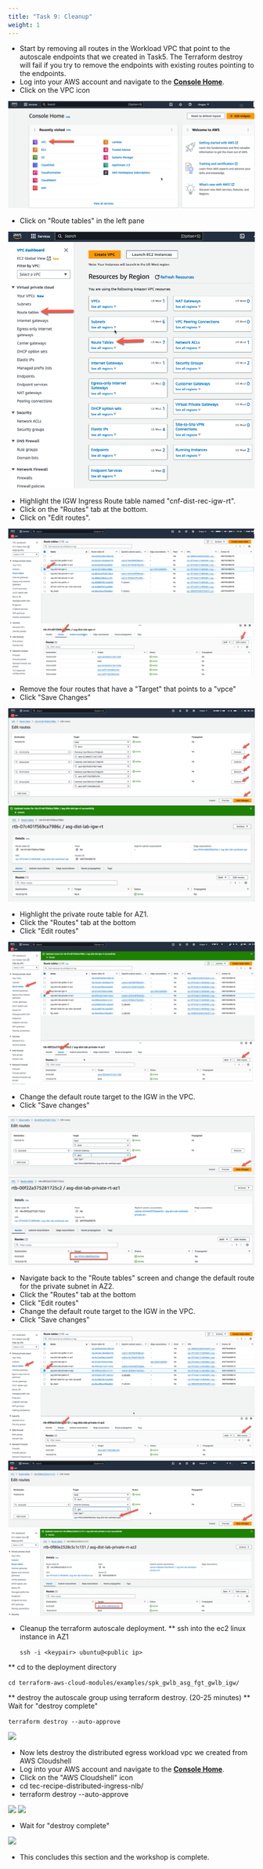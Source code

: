 ```yaml
---
title: "Task 9: Cleanup"
weight: 1
---
```


* Start by removing all routes in the Workload VPC that point to the autoscale endpoints that we created in Task5. The Terraform destroy will fail if you try to remove the endpoints with existing routes pointing to the endpoints. 
* Log into your AWS account and navigate to the [**Console Home**](https://us-west-2.console.aws.amazon.com/console/home?region=us-west-2#).
* Click on the VPC icon

![](image-t9-1.png)

* Click on "Route tables" in the left pane

![](image-t9-2.png)

* Highlight the IGW Ingress Route table named "cnf-dist-rec-igw-rt". 
* Click on the "Routes" tab at the bottom. 
* Click on "Edit routes".

![](image-t9-3.png)

* Remove the four routes that have a "Target" that points to a "vpce"
* Click "Save Changes"

![](image-t9-4.png)
![](image-t9-5.png)

* Highlight the private route table for AZ1.
* Click the "Routes" tab at the bottom
* Click "Edit routes"

![](image-t9-6.png)

* Change the default route target to the IGW in the VPC.
* Click "Save changes"

![](image-t9-7.png)
![](image-t9-8.png)

* Navigate back to the "Route tables" screen and change the default route for the private subnet in AZ2. 
* Click the "Routes" tab at the bottom
* Click "Edit routes"
* Change the default route target to the IGW in the VPC.
* Click "Save changes"

![](image-t9-9.png)
![](image-t9-10.png)
![](image-t9-11.png)

* Cleanup the terraform autoscale deployment. 
** ssh into the ec2 linux instance in AZ1

  ``` ssh -i <keypair> ubuntu@<public ip> ```

** cd to the deployment directory

  ``` cd terraform-aws-cloud-modules/examples/spk_gwlb_asg_fgt_gwlb_igw/ ```

** destroy the autoscale group using terraform destroy. (20-25 minutes)
** Wait for "destroy complete"

  ``` terraform destroy --auto-approve ```

![](image-t9-12.png)

* Now lets destroy the distributed egress workload vpc we created from AWS Cloudshell
* Log into your AWS account and navigate to the [**Console Home**](https://us-west-2.console.aws.amazon.com/console/home?region=us-west-2#).
* Click on the "AWS Cloudshell" icon
* cd tec-recipe-distributed-ingress-nlb/
* terraform destroy --auto-approve

![](image-t9-13.png)
![](image-t9-14.png)

* Wait for "destroy complete"

![](image-t9-15.png)

* This concludes this section and the workshop is complete.
